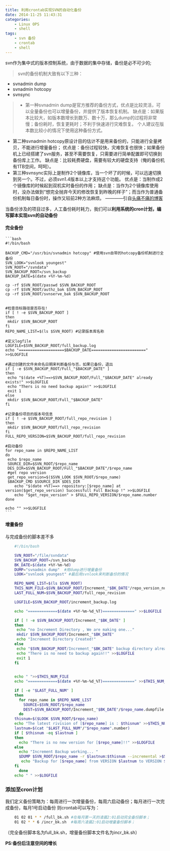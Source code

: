 ```yaml
---
title: 利用crontab实现SVN的自动化备份
date: 2014-11-25 11:43:31
categories: 
	- Linux OPS
	- shell
tags:
	- svn 备份
	- crontab
	- shell
---
```





svn作为集中式的版本控制系统，由于数据的集中存储，备份是必不可少的;
 
> svn的备份机制大致有以下三种：
- svnadmin dump 
- svnadmin hotcopy 
- svnsync



> - 第一种svnadmin dump是官方推荐的备份方式，优点是比较灵活，可以全量备份也可以增量备份，并提供了版本恢复机制。 
缺点是：如果版本比较大，如版本数增长到数万、数十万，那么dump的过程将非常慢；备份耗时，恢复更耗时；不利于快速进行灾难恢复。 
个人建议在版本数比较小的情况下使用这种备份方式。 
- 第二种svnadmin hotcopy原设计目的估计不是用来备份的，只能进行全量拷贝，不能进行增量备份； 
优点是：备份过程较快，灾难恢复也很快；如果备份机上已经搭建了svn服务，甚至不需要恢复，只需要进行简单配置即可切换到备份库上工作。 
缺点是：比较耗费硬盘，需要有较大的硬盘支持（俺的备份机有1TB空间，呵呵）。 
- 第三种svnsync实际上是制作2个镜像库，当一个坏了的时候，可以迅速切换到另一个。不过，必须svn1.4版本以上才支持这个功能。 
优点是：当制作成2个镜像库的时候起到双机实时备份的作用； 
缺点是：当作为2个镜像库使用时，没办法做到“想完全抛弃今天的修改恢复到昨晚的样子”；而当作为普通备份机制每日备份时，操作又较前2种方法麻烦。
————引自[头痛不痛的博客](https://www.cnblogs.com/zydev/p/5370512.html)

当备份涉及的项目过多，人工备份耗时耗力，我们可以**利用系统的cron计划，编写脚本实现svn的自动备份**



 #### 完全备份 #### 
    ```bash
    #!/bin/bash
    
    BACKUP_CMD="/usr/bin/svnadmin hotcopy" #使用svn自带的hotcopy备份机制进行全备份
    SVN_LOOK="svnlook youngest"
    SVN_ROOT="/svndata"
    SVN_BACKUP_ROOT=/svn_backup
    BACKUP_DATE=$(date +%Y-%m-%d)
    
    cp -rf $SVN_ROOT/passwd $SVN_BACKUP_ROOT
    cp -rf $SVN_ROOT/authz_bak $SVN_BACKUP_ROOT
    cp -rf $SVN_ROOT/svnserve_bak $SVN_BACKUP_ROOT
    
    
    #检查目标路径是否存在!
    if [ ! -e $SVN_BACKUP_ROOT ]
    then
     mkdir $SVN_BACKUP_ROOT
    fi
    REPO_NAME_LIST=$(ls $SVN_ROOT) #记录版本库名称
    
    #定义logfile
    LOGFILE=$SVN_BACKUP_ROOT/full_backup.log
    echo "====================$BACKUP_DATE========================" >>$LOGFILE
    
    #通过创建的文件夹命名日期来判断备份与否，如果已备份，退出
    if [ -e $SVN_BACKUP_ROOT/Full_"$BACKUP_DATE" ]
    then
     echo "$(date +%T)==>$SVN_BACKUP_ROOT/Full_"$BACKUP_DATE" already exists!" >>$LOGFILE
     echo "Thers is no need backup again!" >>$LOGFILE
     exit 1
    else 
     mkdir $SVN_BACKUP_ROOT/Full_"$BACKUP_DATE"
    fi
    
	#记录备份项目的版本号信息  
    if [ ! -e $SVN_BACKUP_ROOT/full_repo_revision ]
    then
     mkdir $SVN_BACKUP_ROOT/full_repo_revision
    fi
    FULL_REPO_VERSION=$SVN_BACKUP_ROOT/full_repo_revision
    
    #启动备份
    for repo_name in $REPO_NAME_LIST
    do
     echo $repo_name
     SOURCE_DIR=$SVN_ROOT/$repo_name
     DES_DIR=$SVN_BACKUP_ROOT/Full_"$BACKUP_DATE"/$repo_name
     #get repo version
     get_repo_version=$($SVN_LOOK $SVN_ROOT/$repo_name)
     $BACKUP_CMD $SOURCE_DIR $DES_DIR
    	echo "$(date +%T)==> repository:[$repo_name] at version($get_repo_version) Successfull Full Backup !" >>$LOGFILE
    	echo "$get_repo_version" > $FULL_REPO_VERSION/$repo_name.number
    done
    
    echo "" >>$LOGFILE
	```

#### 增量备份 ####

与完成备份的脚本差不多
```bash
    #!/bin/bash

    SVN_ROOT="/file/svndata"
    SVN_BACKUP_ROOT=/svn_backup
    BK_DATE=$(date +%Y-%m-%d)
    DUMP="svnadmin dump"  #用dump进行增量备份
    LOOK="svnlook youngest" #最后用svnlook来判断备份的情况

    REPO_NAME_LIST=$(ls $SVN_ROOT)
    THIS_NUM_FILE=$SVN_BACKUP_ROOT/Increment_"$BK_DATE"/repo_version_number
    LAST_FULL_NUM=$SVN_BACKUP_ROOT/full_repo_revision

    LOGFILE=$SVN_BACKUP_ROOT/increment_backup.log

    echo "=============$(date +%Y-%m-%d_%T)==============" >>$LOGFILE

    if [ ! -e $SVN_BACKUP_ROOT/Increment_"$BK_DATE" ]
    then
     echo "no Increment Directory , We are making one..."
     mkdir $SVN_BACKUP_ROOT/Increment_"$BK_DATE"
     echo "Increment Directory Created!"
    else
     echo "$SVN_BACKUP_ROOT/Increment_"$BK_DATE" backup directory already exists!" >>$LOGFILE
     echo "There is no need to backup again!!" >>$LOGFILE
     exit 1
    fi
    

    echo " ">>$THIS_NUM_FILE
    echo "=============$(date +%Y-%m-%d_%T)==============" >>$THIS_NUM_FILE

    if [ -e "$LAST_FULL_NUM" ]
    then
      for repo_name in $REPO_NAME_LIST
    	SOURCE=$SVN_ROOT/$repo_name
    	DEST=$SVN_BACKUP_ROOT/Increment_"$BK_DATE"/$repo_name.dumpfile
      do
    thisnum=$($LOOK $SVN_ROOT/$repo_name)
    echo "The latest rivision of [$repo_name] is : $thisnum" >>$THIS_NUM_FILE
    lastnum=$(cat "$LAST_FULL_NUM"/"$repo_name".number)
    if [ $thisnum -eq $lastnum ]
    then
      echo "There is no new version for [$repo_name]!!" >>$LOGFILE
    else
      echo "Increment Backup working... "
      $DUMP $SVN_ROOT/$repo_name -r $lastnum:$thisnum --incremental >$SVN_BACKUP_ROOT/Increment_"$BK_DATE"/$repo_name.dumpfile
       echo "Backup for [$repo_name] from VERSION $lastnum to VERSION $thisnum succeed!" >>$LOGFILE
    fi
      done
	echo " " >>$LOGFILE
```


### 添加至cron计划 ###

我们定义备份策略为：每周进行一次增量备份，每周六启动备份；每月进行一次完成备份，每月1号启动备份
则crontab可以写为：

```bash
	01 02 01 * * /full_bk.sh #在每月第一天的凌晨2:01启动完全备份脚本；
	01 02 * * 6 /incr_bk.sh  #每周六凌晨2:01启动增量备份脚本；
```

（完全备份脚本名为full_bk.sh，增量备份脚本文件名为incr_bk.sh）



**PS:备份后注意空间的增长**